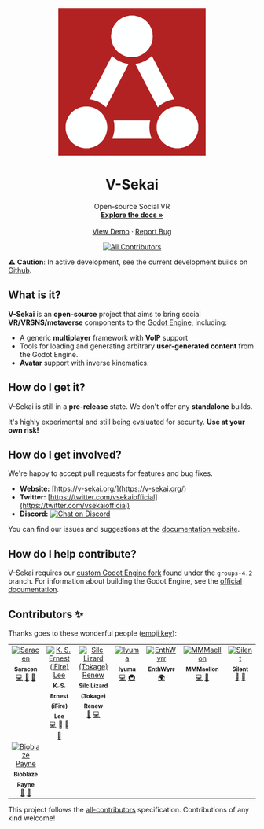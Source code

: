 <div align="center">
  <a href="https://github.com/V-Sekai/v-sekai-game">
    <img src="vsk_default/icon/v_sekai_logo_bg.svg" alt="Logo" width="300" height="300">
  </a>

  <h1 align="center">V-Sekai</h1>

  <p align="center">
    Open-source Social VR
    <br />
    <a href="https://github.com/Best-README-Template"><strong>Explore the docs »</strong></a>
    <br />
    <br />
    <a href="https://github.com/Best-README-Template">View Demo</a>
    ·
    <a href="https://github.com/v-sekai/issues/new?labels=bug&template=bug-report---.md">Report Bug</a>
  </p>
  
<!-- ALL-CONTRIBUTORS-BADGE:START - Do not remove or modify this section -->
[![All Contributors](https://img.shields.io/badge/all_contributors-8-orange.svg?style=flat-square)](#contributors-)
<!-- ALL-CONTRIBUTORS-BADGE:END -->

</div>



:warning: **Caution**: In active development, see the current development builds on [Github](https://nightly.link/V-Sekai/world/workflows/build/main?preview).

## What is it?

**V-Sekai** is an **open-source** project that aims to bring social **VR/VRSNS/metaverse** components to the [Godot Engine](https://godotengine.org), including:

- A generic **multiplayer** framework with **VoIP** support
- Tools for loading and generating arbitrary **user-generated content** from the Godot Engine.
- **Avatar** support with inverse kinematics.

## How do I get it?

V-Sekai is still in a **pre-release** state. We don't offer any **standalone** builds.

It's highly experimental and still being evaluated for security. **Use at your own risk!**

## How do I get involved?

We're happy to accept pull requests for features and bug fixes. 

- **Website:** [https://v-sekai.org/](https://v-sekai.org/)
- **Twitter:** [https://twitter.com/vsekaiofficial](https://twitter.com/vsekaiofficial)
- **Discord:** <a href="https://discord.gg/H3s3PD49XC">
        <img src="https://img.shields.io/discord/1138836561102897172?logo=discord"
            alt="Chat on Discord"></a>

You can find our issues and suggestions at the [documentation website](https://v-sekai.github.io/manuals).

## How do I help contribute?

V-Sekai requires our [custom Godot Engine fork](https://github.com/v-sekai/godot) found under the `groups-4.2` branch. For information about building the Godot Engine, see the [official documentation](https://docs.godotengine.org/en/latest/contributing/development/compiling/).

## Contributors ✨

Thanks goes to these wonderful people ([emoji key](https://allcontributors.org/docs/en/emoji-key)):

<!-- ALL-CONTRIBUTORS-LIST:START - Do not remove or modify this section -->
<!-- prettier-ignore-start -->
<!-- markdownlint-disable -->
<table>
  <tbody>
	<tr>
	  <td align="center" valign="top" width="14.28%"><a href="https://github.com/SaracenOne"><img src="https://avatars.githubusercontent.com/u/12756047?v=4?s=100" width="100px;" alt="Saracen"/><br /><sub><b>Saracen</b></sub></a><br /><a href="https://github.com/V-Sekai/v-sekai-game/commits?author=SaracenOne" title="Code">💻</a> <a href="#design-SaracenOne" title="Design">🎨</a> <a href="#ideas-SaracenOne" title="Ideas, Planning, & Feedback">🤔</a></td>
	  <td align="center" valign="top" width="14.28%"><a href="https://chibifire.com"><img src="https://avatars.githubusercontent.com/u/32321?v=4?s=100" width="100px;" alt="K. S. Ernest (iFire) Lee"/><br /><sub><b>K. S. Ernest (iFire) Lee</b></sub></a><br /><a href="https://github.com/V-Sekai/v-sekai-game/commits?author=fire" title="Code">💻</a> <a href="#design-fire" title="Design">🎨</a> <a href="#research-fire" title="Research">🔬</a> <a href="#ideas-fire" title="Ideas, Planning, & Feedback">🤔</a></td>
	  <td align="center" valign="top" width="14.28%"><a href="http://tokage.info/lab"><img src="https://avatars.githubusercontent.com/u/61938263?v=4?s=100" width="100px;" alt="Silc Lizard (Tokage) Renew"/><br /><sub><b>Silc Lizard (Tokage) Renew</b></sub></a><br /><a href="#design-TokageItLab" title="Design">🎨</a> <a href="https://github.com/V-Sekai/v-sekai-game/commits?author=TokageItLab" title="Code">💻</a></td>
	  <td align="center" valign="top" width="14.28%"><a href="https://github.com/lyuma"><img src="https://avatars.githubusercontent.com/u/39946030?v=4?s=100" width="100px;" alt="lyuma"/><br /><sub><b>lyuma</b></sub></a><br /><a href="https://github.com/V-Sekai/v-sekai-game/commits?author=lyuma" title="Code">💻</a> <a href="#infra-lyuma" title="Infrastructure (Hosting, Build-Tools, etc)">🚇</a></td>
	  <td align="center" valign="top" width="14.28%"><a href="https://github.com/EnthWyrr"><img src="https://avatars.githubusercontent.com/u/51394825?v=4?s=100" width="100px;" alt="EnthWyrr"/><br /><sub><b>EnthWyrr</b></sub></a><br /><a href="#translation-EnthWyrr" title="Translation">🌍</a></td>
	  <td align="center" valign="top" width="14.28%"><a href="https://github.com/MMMaellon"><img src="https://avatars.githubusercontent.com/u/52807725?v=4?s=100" width="100px;" alt="MMMaellon"/><br /><sub><b>MMMaellon</b></sub></a><br /><a href="https://github.com/V-Sekai/v-sekai-game/commits?author=MMMaellon" title="Code">💻</a> <a href="#design-MMMaellon" title="Design">🎨</a></td>
	  <td align="center" valign="top" width="14.28%"><a href="http://s-ilent.gitlab.io/"><img src="https://avatars.githubusercontent.com/u/16026653?v=4?s=100" width="100px;" alt="Silent"/><br /><sub><b>Silent</b></sub></a><br /><a href="#design-s-ilent" title="Design">🎨</a> <a href="#ideas-s-ilent" title="Ideas, Planning, & Feedback">🤔</a></td>
	</tr>
	<tr>
	  <td align="center" valign="top" width="14.28%"><a href="https://www.linkedin.com/in/mraarseth"><img src="https://avatars.githubusercontent.com/u/2059119?v=4?s=100" width="100px;" alt="Bioblaze Payne"/><br /><sub><b>Bioblaze Payne</b></sub></a><br /><a href="#design-bioblaze" title="Design">🎨</a> <a href="#ideas-bioblaze" title="Ideas, Planning, & Feedback">🤔</a></td>
	</tr>
  </tbody>
</table>

<!-- markdownlint-restore -->
<!-- prettier-ignore-end -->

<!-- ALL-CONTRIBUTORS-LIST:END -->

This project follows the [all-contributors](https://github.com/all-contributors/all-contributors) specification. Contributions of any kind welcome!
